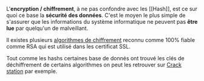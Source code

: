 L'**encryption / chiffrement**, à ne pas confondre avec les [[Hash]], est ce sur quoi ce base la **sécurité des données**. C'est le moyen le plus simple de s'assurer que les informations du système informatique ne peuvent pas **être lue** par quelqu'un de malveillant.

Il existes plusieurs [algorithmes de chiffrement](https://www.proofpoint.com/fr/threat-reference/encryption#toc-3) reconnu comme 100% fiable comme RSA qui est utilisé dans les certificat SSL.

Tout comme les hashs certaines base de donnés ont trouvé les clés de déchiffrement de certains algorithmes on peut les retrouver sur  [Crack station](https://crackstation.net/) par exemple.